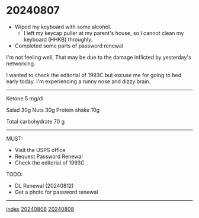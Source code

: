 <head><meta name="viewport" content="width=device-width, initial-scale=1.0, user-scalable=yes" /><meta charset="UTF-8"></head>

# 20240807

- Wiped my keyboard with some alcohol.
	- I left my keycap puller at my parent\'s house, so I cannot clean my keyboard (HHKB) throughly. 
- Completed some parts of password renewal

I\'m not feeling well, That may be due to the damage inflicted by yesterday\'s networking.

I wanted to check the editorial of 1993C but excuse me for going to bed early today. I\'m experiencing a runny nose and dizzy brain.

---

Ketone 5 mg/dl

Salad 30g
Nuts 30g
Protein shake 10g

Total carbohydrate 70 g

---

MUST:

- Visit the USPS office
- Request Password Renewal
- Check the editorial of 1993C

TODO:

- DL Renewal (20240812)
- Get a photo for password renewal

---

[index](../../index.html)
[20240806](20240806.html)
[20240808](20240808.html)
